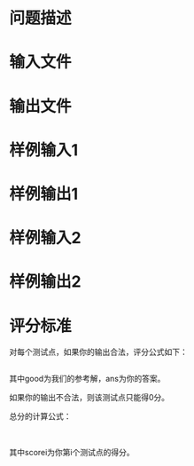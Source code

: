 

# 问题描述



# 输入文件



# 输出文件



# 样例输入1



# 样例输出1



# 样例输入2



# 样例输出2



# 评分标准


<p>
对每个测试点，如果你的输出合法，评分公式如下：
</p>
<p>
<img src="/upload/image/20130113/20130113181609_94244.png" alt=""/> 
</p>
<p>
其中good为我们的参考解，ans为你的答案。
</p>
<p>
如果你的输出不合法，则该测试点只能得0分。
</p>
<p>
总分的计算公式：
</p>
<p>
        <img src="/upload/image/20130113/20130113181635_46022.png" alt=""/> 
</p>
<p>
其中scorei为你第i个测试点的得分。
</p>
<p>
<br/>
</p>
<p>
<br/>
</p>
<p>
<br/>
</p>
<p>
<br/>
</p>
